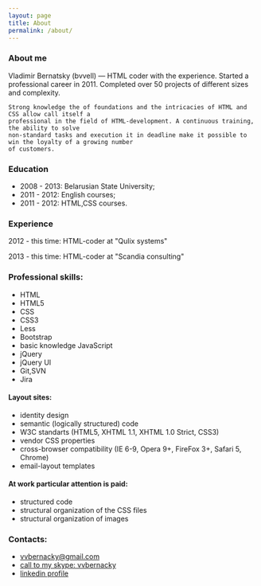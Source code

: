```yaml
---
layout: page
title: About
permalink: /about/
---
```


<h3>
    <a name="about-me" class="anchor" href="#about-me"><span
            class="octicon octicon-link"></span></a>About me</h3>

<p>
    Vladimir Bernatsky (bvvell) — HTML coder with the experience. Started a professional
    career in 2011. Completed over 50 projects of different sizes and complexity.

    Strong knowledge the of foundations and the intricacies of HTML and CSS allow call itself a
    professional in the field of HTML-development. A continuous training, the ability to solve
    non-standard tasks and execution it in deadline make it possible to win the loyalty of a growing number
    of customers.
</p>

<h3>
    <a name="education" class="anchor" href="#education"><span
            class="octicon octicon-link"></span></a>Education</h3>

<ul>
    <li>2008 - 2013: Belarusian State University;</li>
    <li>2011 - 2012: English courses;</li>
    <li>2011 - 2012: HTML,CSS courses.</li>
</ul>

<h3>
    <a name="experience" class="anchor" href="#experience"><span
            class="octicon octicon-link"></span></a>Experience</h3>

<p>2012 - this time: HTML-coder at "Qulix systems"</p>

<p>2013 - this time: HTML-coder at "Scandia consulting"</p>

<h3>
    <a name="skills" class="anchor" href="#skills"><span
            class="octicon octicon-link"></span></a>Professional skills:</h3>

<ul>
    <li>HTML</li>
    <li>HTML5</li>
    <li>CSS</li>
    <li>CSS3</li>
    <li>Less</li>
    <li>Bootstrap</li>
    <li>basic knowledge JavaScript</li>
    <li>jQuery</li>
    <li>jQuery UI</li>
    <li>Git,SVN</li>
    <li>Jira</li>
</ul>


<h4>Layout sites:</h4>

<ul>
    <li>identity design</li>
    <li>semantic (logically structured) code</li>
    <li>W3C standarts (HTML5, XHTML 1.1, XHTML 1.0 Strict, CSS3)</li>
    <li>vendor CSS properties</li>
    <li>cross-browser compatibility (IE 6-9, Opera 9+, FireFox 3+, Safari 5, Chrome)</li>
    <li>email-layout templates</li>
</ul>

<h4>At work particular attention is paid:</h4>

<ul>
    <li>structured code</li>
    <li>structural organization of the CSS files</li>
    <li>structural organization of images</li>
</ul>

<h3><a name="contacts" class="anchor" href="#contacts"><span
        class="octicon octicon-link"></span></a>Contacts:</h3></h3>

<ul class="conacts">
    <li><a href="mailto:vvbernacky@gmail.com">vvbernacky@gmail.com</a></li>
    <li><a href="skype:vvbernacky?call">call to my skype: vvbernacky</a></li>
    <li><a href="https://www.linkedin.com/profile/view?id=232017728" rel="nofollow" target="_blank">linkedin profile</a>
    </li>
</ul>